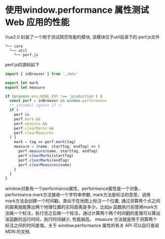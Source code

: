 # 使用window.performance 属性测试 Web 应用的性能

Vue2.0 封装了一个用于测试网页性能的模块, 该模块位于util目录下的 perf.js文件

```
└── core
  └── util
    └── perf.js
```

perf.js的源码如下

```js
import { inBrowser } from './env'

export let mark
export let measure

if (process.env.NODE_ENV !== 'production') {
  const perf = inBrowser && window.performance
  /* istanbul ignore if */
  if (
    perf &&
    perf.mark &&
    perf.measure &&
    perf.clearMarks &&
    perf.clearMeasures
  ) {
    mark = tag => perf.mark(tag)
    measure = (name, startTag, endTag) => {
      perf.measure(name, startTag, endTag)
      perf.clearMarks(startTag)
      perf.clearMarks(endTag)
      perf.clearMeasures(name)
    }
  }
}
```

window对象有一个performance属性，performance属性是一个对象，performance.mark方法接收一个字符串参数, mark方法是标注的意思，调用 mark方法会创建一个时间戳，类似于在地图上标注一个位置, 通过测算两个点之间的距离就能算出两个地理位置的实际距离是多少。比如js 函数执行前使用mark方法做一个标注，执行完之后做一个标注，通过计算两个两个时间戳的差值可以算出该函数的运行时间，执行时间越少, 性能越高。 measure 方法就是用于测算两个标注之间的时间差值。关于 window.performance 属性的有关 API 可以自行查阅 MDN 的文档